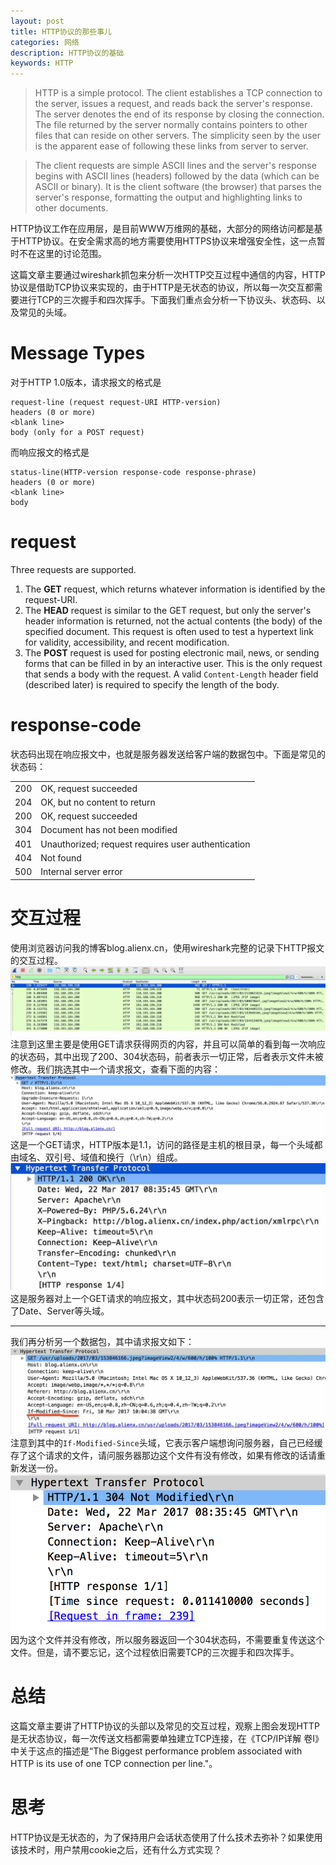 ```yaml
---
layout: post
title: HTTP协议的那些事儿
categories: 网络
description: HTTP协议的基础
keywords: HTTP
---
```


> HTTP is a simple protocol. The client establishes a TCP connection to the server, issues a request, and reads back the server's response. The server denotes the end of its response by closing the connection. The file returned by the server normally contains pointers to other files that can reside on other servers. The simplicity seen by the user is the apparent ease of following these links from server to server.

> The client requests are simple ASCII lines and the server's response begins with ASCII lines (headers) followed by the data (which can be ASCII or binary). It is the client software (the browser) that parses the server's response, formatting the output and highlighting links to other documents. 

HTTP协议工作在应用层，是目前WWW万维网的基础，大部分的网络访问都是基于HTTP协议。在安全需求高的地方需要使用HTTPS协议来增强安全性，这一点暂时不在这里的讨论范围。

这篇文章主要通过wireshark抓包来分析一次HTTP交互过程中通信的内容，HTTP协议是借助TCP协议来实现的，由于HTTP是无状态的协议，所以每一次交互都需要进行TCP的三次握手和四次挥手。下面我们重点会分析一下协议头、状态码、以及常见的头域。

# Message Types
对于HTTP 1.0版本，请求报文的格式是
```http
request-line (request request-URI HTTP-version)
headers (0 or more)
<blank line>
body (only for a POST request)
```
而响应报文的格式是
```http
status-line(HTTP-version response-code response-phrase)
headers (0 or more)
<blank line>
body
```

# request
Three requests are supported.
1. The **GET** request, which returns whatever information is identified by the request-URI.
2. The **HEAD** request is similar to the GET request, but only the server's header information is returned, not the actual contents (the body) of the specified document. This request is often used to test a hypertext link for validity, accessibility, and recent modification.
3. The **POST** request is used for posting electronic mail, news, or sending forms that can be filled in by an interactive user. This is the only request that sends a body with the request. A valid <code>Content-Length</code> header field (described later) is required to specify the length of the body.

# response-code
状态码出现在响应报文中，也就是服务器发送给客户端的数据包中。下面是常见的状态码：
<table>
  <tr>
    <td>200</td>
    <td>OK, request succeeded</td>
  </tr>
  <tr>
    <td>204</td>
    <td>OK, but no content to return</td>
  </tr>
  <tr>
    <td>200</td>
    <td>OK, request succeeded</td>
  </tr>
  <tr>
    <td>304</td>
    <td>Document has not been modified</td>
  </tr>
  <tr>
    <td>401</td>
    <td>Unauthorized; request requires user authentication</td>
  </tr>
  <tr>
    <td>404</td>
    <td>Not found</td>
  </tr>
  <tr>
    <td>500</td>
    <td>Internal server error</td>
  </tr>
</table>

# 交互过程
使用浏览器访问我的博客blog.alienx.cn，使用wireshark完整的记录下HTTP报文的交互过程。
![](/images/network/B0322-1.jpg)
注意到这里主要是使用GET请求获得网页的内容，并且可以简单的看到每一次响应的状态码，其中出现了200、304状态码，前者表示一切正常，后者表示文件未被修改。我们挑选其中一个请求报文，查看下面的内容：
![](/images/network/B0322-2.jpg)
这是一个GET请求，HTTP版本是1.1，访问的路径是主机的根目录，每一个头域都由域名、双引号、域值和换行（\r\n）组成。
![](/images/network/B0322-3.jpg)
这是服务器对上一个GET请求的响应报文，其中状态码200表示一切正常，还包含了Date、Server等头域。
<hr>

我们再分析另一个数据包，其中请求报文如下：
![](/images/network/B0322-4.jpg)
注意到其中的<code>If-Modified-Since</code>头域，它表示客户端想询问服务器，自己已经缓存了这个请求的文件，请问服务器那边这个文件有没有修改，如果有修改的话请重新发送一份。
![](/images/network/B0322-5.png)
因为这个文件并没有修改，所以服务器返回一个304状态码，不需要重复传送这个文件。但是，请不要忘记，这个过程依旧需要TCP的三次握手和四次挥手。

# 总结
这篇文章主要讲了HTTP协议的头部以及常见的交互过程，观察上图会发现HTTP是无状态协议，每一次传送文档都需要单独建立TCP连接，在《TCP/IP详解 卷I》中关于这点的描述是“The Biggest performance problem associated with HTTP is its use of one TCP connection per line."。

# 思考
HTTP协议是无状态的，为了保持用户会话状态使用了什么技术去弥补？如果使用该技术时，用户禁用cookie之后，还有什么方式实现？